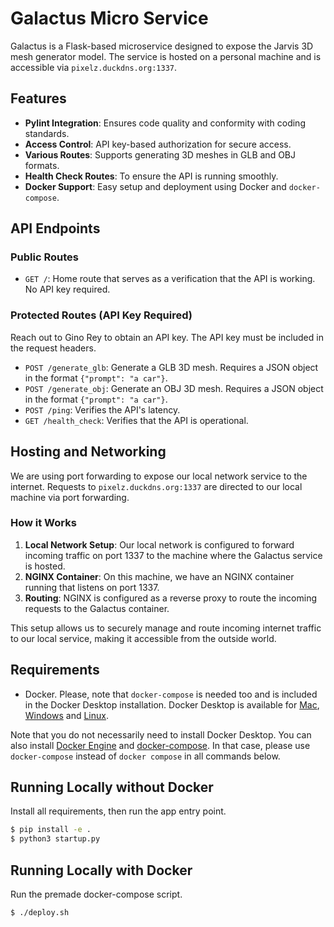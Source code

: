 # Galactus Micro Service

Galactus is a Flask-based microservice designed to expose the Jarvis 3D mesh generator model. 
The service is hosted on a personal machine and is accessible via `pixelz.duckdns.org:1337`.

## Features

- **Pylint Integration**: Ensures code quality and conformity with coding standards.
- **Access Control**: API key-based authorization for secure access.
- **Various Routes**: Supports generating 3D meshes in GLB and OBJ formats.
- **Health Check Routes**: To ensure the API is running smoothly.
- **Docker Support**: Easy setup and deployment using Docker and `docker-compose`.

## API Endpoints

### Public Routes

- `GET /`: Home route that serves as a verification that the API is working. No API key required.

### Protected Routes (API Key Required)

Reach out to Gino Rey to obtain an API key. The API key must be included in the request headers.

- `POST /generate_glb`: Generate a GLB 3D mesh. Requires a JSON object in the format `{"prompt": "a car"}`.
- `POST /generate_obj`: Generate an OBJ 3D mesh. Requires a JSON object in the format `{"prompt": "a car"}`.
- `POST /ping`: Verifies the API's latency.
- `GET /health_check`: Verifies that the API is operational.

## Hosting and Networking

We are using port forwarding to expose our local network service to the internet. 
Requests to `pixelz.duckdns.org:1337` are directed to our local machine via port forwarding. 

### How it Works

1. **Local Network Setup**: Our local network is configured to forward incoming traffic on port 1337 to the machine where the Galactus service is hosted.
2. **NGINX Container**: On this machine, we have an NGINX container running that listens on port 1337.
3. **Routing**: NGINX is configured as a reverse proxy to route the incoming requests to the Galactus container.
   
This setup allows us to securely manage and route incoming internet traffic to our local service, making it accessible from the outside world.

## Requirements

* Docker. Please, note that `docker-compose` is needed too and is included in
the Docker Desktop installation. Docker Desktop is available for
[Mac](https://docs.docker.com/desktop/install/mac-install/),
[Windows](https://docs.docker.com/desktop/install/windows-install/) and
[Linux](https://docs.docker.com/desktop/install/linux-install/).

Note that you do not necessarily need to install Docker Desktop. You can also
install [Docker Engine](https://docs.docker.com/engine/install/) and
[docker-compose](https://docs.docker.com/compose/install/). In that case,
please use `docker-compose` instead of `docker compose` in all commands below.

## Running Locally without Docker

Install all requirements, then run the app entry point.
```bash
$ pip install -e .
$ python3 startup.py
```

## Running Locally with Docker

Run the premade docker-compose script.
```bash
$ ./deploy.sh
```
